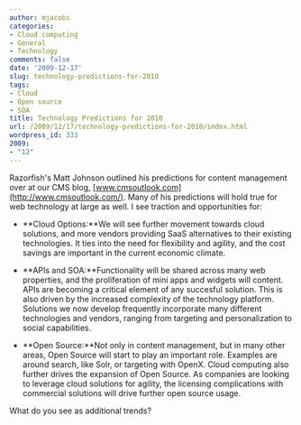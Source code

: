 ```yaml
---
author: mjacobs
categories:
- Cloud computing
- General
- Technology
comments: false
date: '2009-12-17'
slug: technology-predictions-for-2010
tags:
- Cloud
- Open source
- SOA
title: Technology Predictions for 2010
url: /2009/12/17/technology-predictions-for-2010/index.html
wordpress_id: 333
2009:
- "12"
---
```



Razorfish's Matt Johnson outlined his predictions for content management over at our CMS blog, [www.cmsoutlook.com](http://www.cmsoutlook.com/). Many of his predictions will hold true for web technology at large as well. I see traction and opportunities for:




  * **Cloud Options:**We will see further movement towards cloud solutions, and more vendors providing SaaS alternatives to their existing technologies. It ties into the need for flexibility and agility, and the cost savings are important in the current economic climate.


  * **APIs and SOA:**Functionality will be shared across many web properties, and the proliferation of mini apps and widgets will content. APIs are becoming a critical element of any succesful solution. This is also driven by the increased complexity of the technology platform. Solutions we now develop frequently incorporate many different technologies and vendors, ranging from targeting and personalization to social capabilities. 


  * **Open Source:**Not only in content management, but in many other areas, Open Source will start to play an important role. Examples are around search, like Solr, or targeting with OpenX. Cloud computing also further drives the expansion of Open Source. As companies are looking to leverage cloud solutions for agility, the licensing complications with commercial solutions will drive further open source usage.


What do you see as additional trends?
